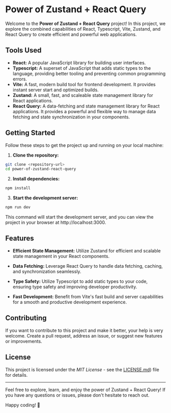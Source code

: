 # Power of Zustand + React Query

Welcome to the **Power of Zustand + React Query** project! In this project, we explore the combined capabilities of React, Typescript, Vite, Zustand, and React Query to create efficient and powerful web applications.

## Tools Used

- **React:** A popular JavaScript library for building user interfaces.
- **Typescript:** A superset of JavaScript that adds static types to the language, providing better tooling and preventing common programming errors.
- **Vite:** A fast, modern build tool for frontend development. It provides instant server start and optimized builds.
- **Zustand:** A small, fast, and scaleable state management library for React applications.
- **React Query:** A data-fetching and state management library for React applications. It provides a powerful and flexible way to manage data fetching and state synchronization in your components.

## Getting Started

Follow these steps to get the project up and running on your local machine:

1. **Clone the repository:**

```bash
git clone <repository-url>
cd power-of-zustand-react-query
```

2. **Install dependencies:**

```bash
npm install
```

3. **Start the development server:**

```bash
npm run dev
```

This command will start the development server, and you can view the project in your browser at http://localhost:3000.

## Features

- **Efficient State Management:** Utilize Zustand for efficient and scalable state management in your React components.

- **Data Fetching:** Leverage React Query to handle data fetching, caching, and synchronization seamlessly.

- **Type Safety:** Utilize Typescript to add static types to your code, ensuring type safety and improving developer productivity.

- **Fast Development:** Benefit from Vite's fast build and server capabilities for a smooth and productive development experience.

## Contributing

If you want to contribute to this project and make it better, your help is very welcome.
Create a pull request, address an issue, or suggest new features or improvements.

## License

This project is licensed under the _MIT License_ - see the [LICENSE.md](./LICENSE.md)) file for details.

---

Feel free to explore, learn, and enjoy the power of Zustand + React Query! If you have any questions or issues, please don't hesitate to reach out.

Happy coding! 🚀
